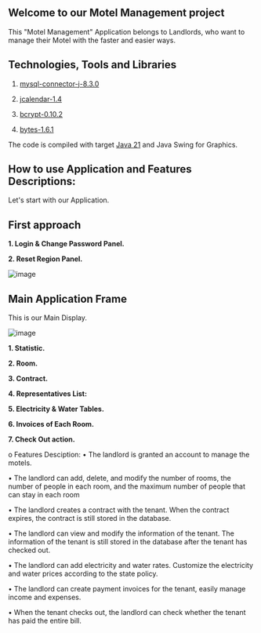 ## Welcome to our Motel Management project 
This "Motel Management" Application belongs to Landlords, who want to manage their Motel with the faster and easier ways.

## Technologies, Tools and Libraries
1. [mysql-connector-j-8.3.0](https://dev.mysql.com/downloads/connector/j/?os=26)

2. [jcalendar-1.4](http://www.java2s.com/Code/Jar/j/Downloadjcalendar14jar.htm)

3. [bcrypt-0.10.2](https://github.com/patrickfav/bcrypt)

4. [bytes-1.6.1](https://central.sonatype.com/artifact/at.favre.lib/bytes/1.6.1/versions)

The code is compiled with target [Java 21](https://en.wikipedia.org/wiki/Java_version_history#Java_SE_21) and Java Swing for Graphics.

## How to use Application and Features Descriptions:
Let's start with our Application.

## First approach

**1. Login & Change Password Panel.**

**2. Reset Region Panel.**

![image](https://github.com/levandung-it03/Motel_Management/assets/89738182/f30d8049-0793-4ccc-b018-ebd5099c1075)

## Main Application Frame
This is our Main Display.

![image](https://github.com/levandung-it03/Motel_Management/assets/89738182/80fb950e-70ce-423b-9be8-23a0797c0656)

**1. Statistic.**

**2. Room.**

**3. Contract.**

**4. Representatives List:**

**5. Electricity & Water Tables.**

**6. Invoices of Each Room.**

**7. Check Out action.**

o	Features Desciption: 
  •	The landlord is granted an account to manage the motels.
  
  •	The landlord can add, delete, and modify the number of rooms, the number of people in each room, and the maximum number of people that can stay in each room
  
  •	The landlord creates a contract with the tenant. When the contract expires, the contract is still stored in the database.
  
  •	The landlord can view and modify the information of the tenant. The information of the tenant is still stored in the database after the tenant has checked out.
  
  •	The landlord can add electricity and water rates. Customize the electricity and water prices according to the state policy.
  
  •	The landlord can create payment invoices for the tenant, easily manage income and expenses.
  
  •	When the tenant checks out, the landlord can check whether the tenant has paid the entire bill.
